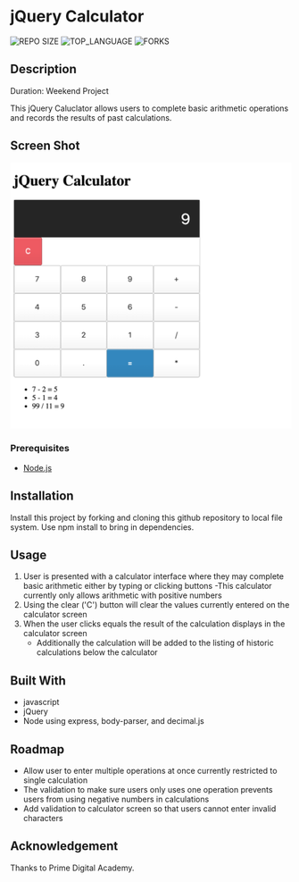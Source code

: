 # jQuery Calculator
![REPO SIZE](https://img.shields.io/github/repo-size/ayriela/jquery-server-side-calculator.svg?style=flat-square)
![TOP_LANGUAGE](https://img.shields.io/github/languages/top/ayriela/jquery-server-side-calculator.svg?style=flat-square)
![FORKS](https://img.shields.io/github/forks/ayriela/jquery-server-side-calculator.svg?style=social)


## Description
Duration: Weekend Project 

This jQuery Caluclator allows users to complete basic arithmetic operations and records the results of past calculations. 

## Screen Shot
![Screen Shot](calculator.png)

### Prerequisites
- [Node.js](https://nodejs.org/en/)

## Installation 

Install this project by forking and cloning this github repository to local file system. Use npm install to bring in dependencies. 

## Usage
1. User is presented with a calculator interface where they may complete basic arithmetic either by typing or clicking buttons 
    -This calculator currently only allows arithmetic with positive numbers
2. Using the clear ('C') button will clear the values currently entered on the calculator screen
3. When the user clicks equals the result of the calculation displays in the calculator screen 
    - Additionally the calculation will be added to the listing of historic calculations below the calculator 

## Built With

- javascript 
- jQuery
- Node using express, body-parser, and decimal.js


## Roadmap
- Allow user to enter multiple operations at once currently restricted to single calculation
- The validation to make sure users only uses one operation prevents users from using negative numbers in calculations 
- Add validation to calculator screen so that users cannot enter invalid characters


## Acknowledgement
Thanks to Prime Digital Academy. 
